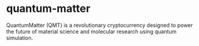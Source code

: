 # quantum-matter
QuantumMatter (QMT) is a revolutionary cryptocurrency designed to power the future of material science and molecular research using quantum simulation.
